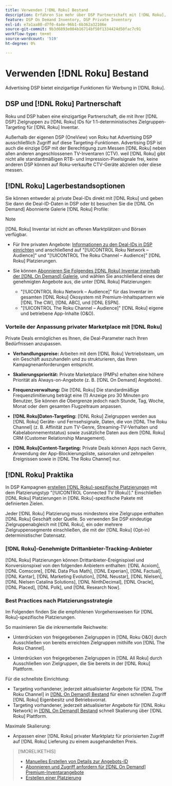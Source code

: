 ```yaml
---
title: Verwenden [!DNL Roku] Bestand
description: Erfahren Sie mehr über DSP Partnerschaft mit [!DNL Roku], einschließlich Lagerbestandsoptionen, genehmigten Drittanbieter-Tracking-Anbietern und Best Practices für [!DNL Roku]-spezifische Platzierungen.
feature: DSP On Demand Inventory, DSP Private Inventory
exl-id: e7a1aa80-d7f0-4a4e-96b1-6b362a32106e
source-git-commit: 9b3d6893e004b16714bf50f1334424d50fac7c91
workflow-type: tm+mt
source-wordcount: '519'
ht-degree: 0%

---
```


# Verwenden [!DNL Roku] Bestand

Advertising DSP bietet einzigartige Funktionen für Werbung in [!DNL Roku].

## DSP und [!DNL Roku] Partnerschaft

Roku und DSP haben eine einzigartige Partnerschaft, die mit Ihrer [!DNL DSP] Zielgruppen zu [!DNL Roku] IDs für 1:1-deterministisches Zielgruppen-Targeting für [!DNL Roku] Inventar.

Außerhalb der eigenen DSP (OneView) von Roku hat Advertising DSP ausschließlich Zugriff auf diese Targeting-Funktionen. Advertising DSP ist auch die einzige DSP mit der Berechtigung zum Messen [!DNL Roku] neben allen anderen angeschlossenen TV-Inventaren (CTV). weil [!DNL Roku] gibt nicht alle standardmäßigen RTB- und Impression-Pixelsignale frei, keine anderen DSP können auf Roku-verkaufte CTV-Geräte abzielen oder diese messen.

## [!DNL Roku] Lagerbestandsoptionen

Sie können entweder a) private Deal-IDs direkt mit [!DNL Roku] und geben Sie dann die Deal-ID-Daten in DSP oder b) besuchen Sie die [!DNL On Demand] Abonnierte Galerie [!DNL Roku] Profile:

>[!NOTE]
>
>[!DNL Roku] Inventar ist nicht an offenen Marktplätzen und Börsen verfügbar.

* Für Ihre privaten Angebote: [Informationen zu den Deal-IDs in DSP einrichten](/help/dsp/inventory/deal-id-create.md) und anschließend auf &quot;[!UICONTROL Roku Network – Audience]&quot; und &quot;[!UICONTROL The Roku Channel – Audience]&quot; [!DNL Roku] Platzierungen.<!-- Or do you target the deal ID?? I see those strings for Roku On Demand inventory. Clarify if all Roku private deals show up as one or the other of these in Roku Private inventory in Roku placement settings. -->

* Sie können [Abonnieren Sie Folgendes [!DNL Roku] Inventar innerhalb der [!DNL On Demand] Galerie](/help/dsp/inventory/on-demand-inventory-subscribe.md), und wählen Sie anschließend eines der genehmigten Angebote aus, die unter [!DNL Roku] Platzierungen:

   * &quot;[!UICONTROL Roku Network – Audience]&quot; für das Inventar im gesamten [!DNL Roku] Ökosystem mit Premium-Inhaltspartnern wie [!DNL The CW], [!DNL ABC], und [!DNL ESPN].
   * &quot;[!UICONTROL The Roku Channel – Audience]&quot; [!DNL Roku] eigene und betriebene App-Inhalte (O&amp;O).

### Vorteile der Anpassung privater Marketplace mit [!DNL Roku]

Private Deals ermöglichen es Ihnen, die Deal-Parameter nach Ihren Bedürfnissen anzupassen.

* **Verhandlungspreise:** Arbeiten mit dem [!DNL Roku] Vertriebsteam, um ein Geschäft auszuhandeln und zu strukturieren, das Ihren Kampagnenanforderungen entspricht.

* **Skalierungspriorität:** Private Marketplace (PMPs) erhalten eine höhere Priorität als Always-on-Angebote (z. B. [!DNL On Demand] Angebote).

* **Frequenzverwaltung:** Die [!DNL Roku] Die standardmäßige Frequenzlimitierung beträgt eine (1) Anzeige pro 30 Minuten pro Benutzer, Sie können die Obergrenze jedoch nach Stunde, Tag, Woche, Monat oder dem gesamten Flugzeitraum anpassen.<!-- Within the DSP placement settings? NO - you negotiate this with Roku, but Christine to confirm with Amanda whether you should be able to edit this in placement. -->

* **[!DNL Roku]Daten-Targeting:** [!DNL Roku] Zielgruppen werden aus [!DNL Roku] Geräte- und Fernsehsignale, Daten, die von [!DNL The Roku Channel] (z. B. Affinität zum TV-Genre, Streaming-TV-Verhalten und Kabelabonnementstatus) sowie zusätzliche Daten aus dem [!DNL Roku] CRM (Customer Relationship Management).

* **[!DNL Roku]Content-Targeting:** Private Deals können Apps nach Genre, Anwendung der App-Blockierungsliste, saisonalen und zehnpeilen Ereignissen sowie in [!DNL The Roku Channel] nur.

## [!DNL Roku] Praktika

In DSP Kampagnen [erstellen [!DNL Roku]-spezifische Platzierungen](/help/dsp/campaign-management/placements/placement-create.md) mit dem Platzierungstyp &quot;[!UICONTROL Connected TV (Roku)].&quot; Einschließen [!DNL Roku] Platzierungen in [!DNL Roku]-spezifische Pakete mit definierten Zielen.

Jeder [!DNL Roku] Platzierung muss mindestens eine Zielgruppe enthalten [!DNL Roku] Geschäft oder Quelle. So verwenden Sie DSP eindeutige Zielgruppenabgleich mit [!DNL Roku], ein oder mehrere Zielgruppensegmente einschließen, die mit der [!DNL Roku] (Opt-in) deterministischer Datensatz.

### [!DNL Roku]-Genehmigte Drittanbieter-Tracking-Anbieter

[!DNL Roku] Platzierungen können Drittanbieter-Ereignispixel und Konversionspixel von den folgenden Anbietern enthalten:  [!DNL Acxiom], [!DNL Comscore], [!DNL Data Plus Math], [!DNL Experian], [!DNL Factual], [!DNL Kantar], [!DNL Marketing Evolution], [!DNL Neustar], [!DNL Nielsen], [!DNL Nielsen Catalina Solutions], [!DNL NinthDecimal], [!DNL Oracle], [!DNL Placed], [!DNL Polk], und [!DNL Research Now].

### Best Practices nach Platzierungsstrategie

Im Folgenden finden Sie die empfohlenen Vorgehensweisen für [!DNL Roku]-spezifische Platzierungen.

So maximieren Sie die inkrementelle Reichweite:

* Unterdrücken von freigegebenen Zielgruppen in [!DNL Roku O&O] durch Ausschließen von bereits erreichten Zielgruppen mithilfe von [!DNL The Roku Channel].

* Unterdrücken von freigegebenen Zielgruppen in [!DNL All Roku] durch Ausschließen von Zielgruppen, die Sie bereits in der [!DNL Roku] Plattform.

Für die schnellste Einrichtung:

* Targeting vorhandener, jederzeit aktualisierter Angebote für [!DNL The Roku Channel] in [[!DNL On Demand] Bestand](/help/dsp/inventory/on-demand-inventory-subscribe.md) für einen schnellen Zugriff [!DNL Roku] Eigenbesitz und Betriebsvorrat.
* Targeting vorhandener, jederzeit aktualisierter Angebote für [!DNL Roku Network] in [[!DNL On Demand] Bestand](/help/dsp/inventory/on-demand-inventory-subscribe.md) schnell Skalierung über [!DNL Roku] Plattform.

Maximale Skalierung:

* Anpassen einer [!DNL Roku] privater Marktplatz für priorisierten Zugriff auf [!DNL Roku] Lieferung zu einem ausgehandelten Preis.

>[!MORELIKETHIS]
>
>* [Manuelles Erstellen von Details zur Angebots-ID](/help/dsp/inventory/deal-id-create.md)
> * [Abonnieren und Zugriff anfordern für [!DNL On Demand] Premium-Inventarangebote](/help/dsp/inventory/on-demand-inventory-subscribe.md)
>* [Erstellen einer Platzierung](/help/dsp/campaign-management/placements/placement-create.md)
